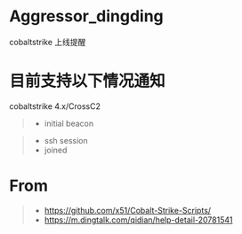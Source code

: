# Aggressor_dingding
cobaltstrike 上线提醒
# 目前支持以下情况通知
cobaltstrike 4.x/CrossC2
>* initial beacon

>* ssh session
>* joined 
# From
>* https://github.com/x51/Cobalt-Strike-Scripts/
>* https://m.dingtalk.com/qidian/help-detail-20781541
